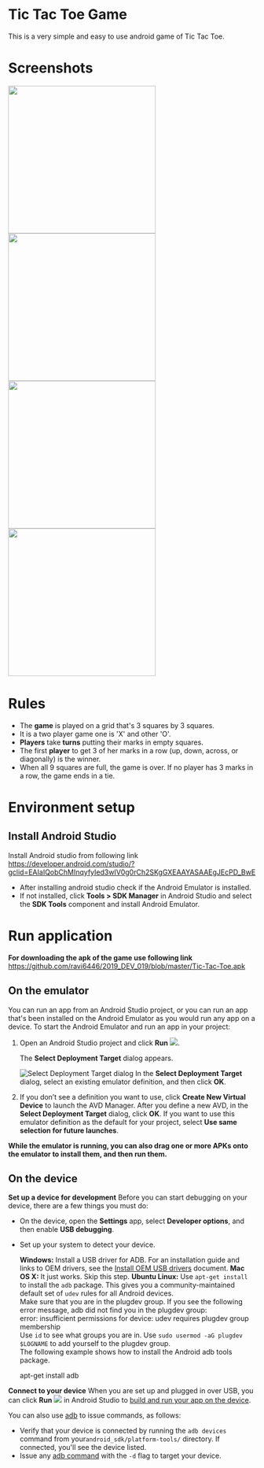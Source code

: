 # Tic Tac Toe Game

This is a very simple and easy to use android game of Tic Tac Toe.
# Screenshots
 <img src="https://github.com/ravi6446/2019_DEV_019/blob/master/screenshots/1.png" width="300">  <img src="https://github.com/ravi6446/2019_DEV_019/blob/master/screenshots/2.png" width="300">  <img src="https://github.com/ravi6446/2019_DEV_019/blob/master/screenshots/3.png" width="300">  <img src="https://github.com/ravi6446/2019_DEV_019/blob/master/screenshots/4.png" width="300">
 
# Rules 

-   The  **game**  is played on a grid that's 3 squares by 3 squares.
-    It is a two player game one is 'X' and other 'O'.
- **Players** take **turns** putting their marks in empty squares.
-  The first  **player**  to get 3 of her marks in a row (up, down, across, or diagonally) is the winner.
- When all 9 squares are full, the game is over. If no player has 3 marks in a row, the game ends in a tie.

# Environment setup
 ## Install Android Studio
Install Android studio from following link
https://developer.android.com/studio/?gclid=EAIaIQobChMInqyfyIed3wIV0g0rCh2SKgGXEAAYASAAEgJEcPD_BwE
-  After installing android studio check if the Android Emulator is installed.
-  If not installed, click **Tools > SDK Manager**  in  Android Studio and select the **SDK Tools** component and install Android Emulator.

# Run application
**For downloading the apk of the game use following link**
https://github.com/ravi6446/2019_DEV_019/blob/master/Tic-Tac-Toe.apk
## On the emulator

You can run an app from an Android Studio project, or you can run an app that's been installed on the Android Emulator as you would run any app on a device.
To start the Android Emulator and run an app in your project:

1.  Open an Android Studio project and click  **Run**  ![](https://developer.android.com/studio/images/buttons/toolbar-run.png).
    
    The  **Select Deployment Target**  dialog appears.
    
    ![Select Deployment Target dialog](https://developer.android.com/studio/images/run/e-selectdeploymenttarget_2-2_2x.png)
In the **Select Deployment Target** dialog, select an existing emulator definition, and then click **OK**.

2. If you don’t see a definition you want to use, click  **Create New Virtual Device**  to launch the AVD Manager. After you define a new AVD, in the  **Select Deployment Target**  dialog, click  **OK**. If you want to use this emulator definition as the default for your project, select  **Use same selection for future launches**.

**While the emulator is running, you can also drag one or more APKs onto the emulator to install them, and then run them.**


## On the device

**Set up a device for development** 
Before you can start debugging on your device, there are a few things you must do:
-  On the device, open the **Settings** app, select **Developer options**, and then enable **USB debugging**.
- Set up your system to detect your device.

  **Windows:**  Install a USB driver for ADB. For an installation guide and links to OEM drivers, see the  [Install OEM USB drivers](https://developer.android.com/studio/run/oem-usb.html)  document.
  **Mac OS X:**  It just works. Skip this step.
   **Ubuntu Linux:**  Use  `apt-get install`  to install the  `adb`  package. This gives you a community-maintained default set of  `udev`  rules for all Android devices.    
    Make sure that you are in the plugdev group. If you see the following error message, adb did not find you in the plugdev group:    
    error: insufficient permissions for device: udev requires plugdev group membership    
    Use  `id`  to see what groups you are in. Use  `sudo usermod -aG plugdev $LOGNAME`  to add yourself to the plugdev group.    
    The following example shows how to install the Android adb tools package.
    
    apt-get install adb


**Connect to your device** 
When you are set up and plugged in over USB, you can click  **Run**  ![](https://developer.android.com/studio/images/buttons/toolbar-run.png)  in Android Studio to  [build and run your app on the device](https://developer.android.com/studio/run/index.html).

You can also use  [adb](https://developer.android.com/studio/command-line/adb.html)  to issue commands, as follows:

-   Verify that your device is connected by running the  `adb devices`  command from your`android_sdk/platform-tools/`  directory. If connected, you'll see the device listed.
-   Issue any  [adb command](https://developer.android.com/studio/command-line/adb.html#issuingcommands)  with the  `-d`  flag to target your device.
